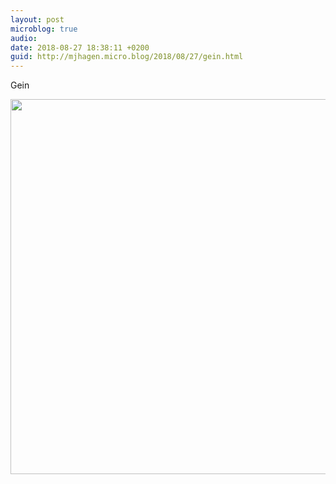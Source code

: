 ```yaml
---
layout: post
microblog: true
audio: 
date: 2018-08-27 18:38:11 +0200
guid: http://mjhagen.micro.blog/2018/08/27/gein.html
---
```

Gein

<img src="http://mjhagen.micro.blog/uploads/2018/0672f9b116.jpg" width="600" height="600" />
